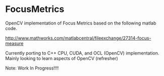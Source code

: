 FocusMetrics
============

OpenCV implementation of Focus Metrics based on the following matlab code.

http://www.mathworks.com/matlabcentral/fileexchange/27314-focus-measure

Currently porting to C++ CPU, CUDA, and OCL (OpenCV) implementation. Mainly looking to learn aspects of OpenCV (refresher)

Note: Work In Progress!!!!
